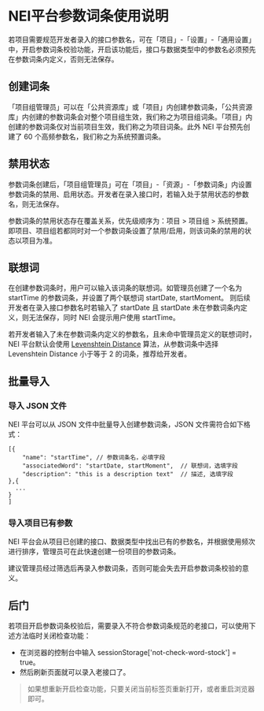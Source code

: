 # NEI平台参数词条使用说明
若项目需要规范开发者录入的接口参数名，可在「项目」-「设置」-「通用设置」中，开启参数词条校验功能，开启该功能后，接口与数据类型中的参数名必须预先在参数词条内定义，否则无法保存。

## 创建词条
「项目组管理员」可以在「公共资源库」或「项目」内创建参数词条，「公共资源库」内创建的参数词条会对整个项目组生效，我们称之为项目组词条。「项目」内创建的参数词条仅对当前项目生效，我们称之为项目词条。此外 NEI 平台预先创建了 60 个高频参数名，我们称之为系统预置词条。

## 禁用状态
参数词条创建后，「项目组管理员」可在「项目」-「资源」-「参数词条」内设置参数词条的禁用、启用状态。开发者在录入接口时，若输入处于禁用状态的参数名，则无法保存。

参数词条的禁用状态存在覆盖关系，优先级顺序为：项目 > 项目组 > 系统预置。即项目、项目组若都同时对一个参数词条设置了禁用/启用，则该词条的禁用的状态以项目为准。

## 联想词
在创建参数词条时，用户可以输入该词条的联想词。如管理员创建了一个名为 startTime 的参数词条，并设置了两个联想词 startDate, startMoment。 则后续开发者在录入接口参数名时若输入了 startDate 且 startDate 未在参数词条内定义，则无法保存，同时 NEI 会提示用户使用 startTime。

若开发者输入了未在参数词条内定义的参数名，且未命中管理员定义的联想词时，NEI 平台默认会使用 [Levenshtein Distance](https://en.wikipedia.org/wiki/Levenshtein_distance) 算法，从参数词条中选择 Levenshtein Distance 小于等于 2 的词条，推荐给开发者。

## 批量导入
### 导入 JSON 文件
NEI 平台可以从 JSON 文件中批量导入创建参数词条，JSON 文件需符合如下格式：
```
[{
    "name": "startTime", // 参数词条名，必填字段
    "associatedWord": "startDate, startMoment",  // 联想词，选填字段
    "description": "this is a description text"  // 描述, 选填字段
},{
  ...  
}
]
```
### 导入项目已有参数
NEI 平台会从项目已创建的接口、数据类型中找出已有的参数名，并根据使用频次进行排序，管理员可在此快速创建一份项目的参数词条。

建议管理员经过筛选后再录入参数词条，否则可能会失去开启参数词条校验的意义。

## 后门
若项目开启参数词条校验后，需要录入不符合参数词条规范的老接口，可以使用下述方法临时关闭检查功能：
- 在浏览器的控制台中输入 sessionStorage['not-check-word-stock'] = true。
- 然后刷新页面就可以录入老接口了。
> 如果想重新开启检查功能，只要关闭当前标签页重新打开，或者重启浏览器即可。
